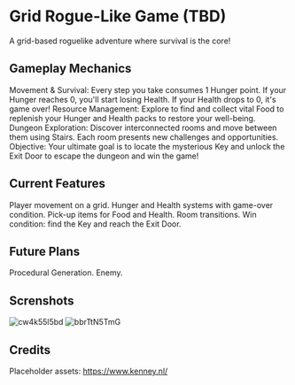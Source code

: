 # Grid Rogue-Like Game (TBD)
A grid-based roguelike adventure where survival is the core!

## Gameplay Mechanics
Movement & Survival: Every step you take consumes 1 Hunger point. If your Hunger reaches 0, you'll start losing Health. If your Health drops to 0, it's game over!
Resource Management: Explore to find and collect vital Food to replenish your Hunger and Health packs to restore your well-being.
Dungeon Exploration: Discover interconnected rooms and move between them using Stairs. Each room presents new challenges and opportunities.
Objective: Your ultimate goal is to locate the mysterious Key and unlock the Exit Door to escape the dungeon and win the game!

## Current Features
Player movement on a grid.
Hunger and Health systems with game-over condition.
Pick-up items for Food and Health.
Room transitions.
Win condition: find the Key and reach the Exit Door.

## Future Plans
Procedural Generation.
Enemy.

## Screnshots
![cw4k55l5bd](https://github.com/user-attachments/assets/3c208340-e233-4791-ba09-b7291ebc0239)
![bbrTtN5TmG](https://github.com/user-attachments/assets/d5ddc81f-3cd2-418b-8715-2456d7a557ee)

## Credits
Placeholder assets: https://www.kenney.nl/

